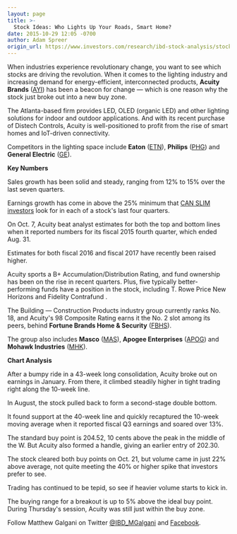 ```yaml
---
layout: page
title: >-
  Stock Ideas: Who Lights Up Your Roads, Smart Home?
date: 2015-10-29 12:05 -0700
author: Adam Spreer
origin_url: https://www.investors.com/research/ibd-stock-analysis/stock-ideas-who-lights-up-your-roads-smart-home/
---
```





  



When industries experience revolutionary change, you want to see which stocks are driving the revolution. When it comes to the lighting industry and increasing demand for energy-efficient, interconnected products, **Acuity Brands** ([AYI](https://research.investors.com/quote.aspx?symbol=AYI)) has been a beacon for change — which is one reason why the stock just broke out into a new buy zone.

  

The Atlanta-based firm provides LED, OLED (organic LED) and other lighting solutions for indoor and outdoor applications. And with its recent purchase of Distech Controls, Acuity is well-positioned to profit from the rise of smart homes and IoT-driven connectivity.

  

Competitors in the lighting space include **Eaton** ([ETN](https://research.investors.com/quote.aspx?symbol=ETN)), **Philips** ([PHG](https://research.investors.com/quote.aspx?symbol=PHG)) and **General Electric** ([GE](https://research.investors.com/quote.aspx?symbol=GE)).

  

**Key Numbers**

  

Sales growth has been solid and steady, ranging from 12% to 15% over the last seven quarters.

  

Earnings growth has come in above the 25% minimum that [CAN SLIM investors](http://education.investors.com/courselandingpage.aspx?id=735749) look for in each of a stock's last four quarters.

  

On Oct. 7, Acuity beat analyst estimates for both the top and bottom lines when it reported numbers for its fiscal 2015 fourth quarter, which ended Aug. 31.

  

Estimates for both fiscal 2016 and fiscal 2017 have recently been raised higher.

  

Acuity sports a B+ Accumulation/Distribution Rating, and fund ownership has been on the rise in recent quarters. Plus, five typically better-performing funds have a position in the stock, including T. Rowe Price New Horizons and Fidelity Contrafund .

  

The Building — Construction Products industry group currently ranks No. 18, and Acuity's 98 Composite Rating earns it the No. 2 slot among its peers, behind **Fortune Brands Home & Security** ([FBHS](https://research.investors.com/quote.aspx?symbol=FBHS)).

  

The group also includes **Masco** ([MAS](https://research.investors.com/quote.aspx?symbol=MAS)), **Apogee Enterprises** ([APOG](https://research.investors.com/quote.aspx?symbol=APOG)) and **Mohawk Industries** ([MHK](https://research.investors.com/quote.aspx?symbol=MHK)).

  

**Chart Analysis**

  

After a bumpy ride in a 43-week long consolidation, Acuity broke out on earnings in January. From there, it climbed steadily higher in tight trading right along the 10-week line.

  

In August, the stock pulled back to form a second-stage double bottom.

  

It found support at the 40-week line and quickly recaptured the 10-week moving average when it reported fiscal Q3 earnings and soared over 13%.

  

The standard buy point is 204.52, 10 cents above the peak in the middle of the W. But Acuity also formed a handle, giving an earlier entry of 202.30.

  

The stock cleared both buy points on Oct. 21, but volume came in just 22% above average, not quite meeting the 40% or higher spike that investors prefer to see.

  

Trading has continued to be tepid, so see if heavier volume starts to kick in.

  

The buying range for a breakout is up to 5% above the ideal buy point. During Thursday's session, Acuity was still just within the buy zone.

  

Follow Matthew Galgani on Twitter [@IBD\_MGalgani](https://twitter.com/ibd_mgalgani) and [Facebook](https://www.facebook.com/pages/Matt-Galgani/435399186575951?fref=ts).




